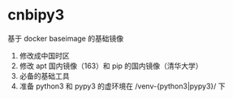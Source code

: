 # cnbipy3
基于 docker baseimage 的基础镜像

1. 修改成中国时区
2. 修改 apt 国内镜像（163）和 pip 的国内镜像（清华大学）
3. 必备的基础工具
4. 准备 python3 和 pypy3 的虚环境在 /venv-{python3|pypy3}/ 下
